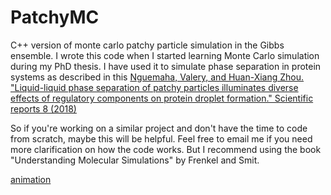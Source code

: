 # PatchyMC
C++ version of monte carlo patchy particle simulation in the Gibbs ensemble.
I wrote this code when I started learning Monte Carlo simulation during my PhD thesis. I have used it to simulate phase separation in protein systems as described in this [Nguemaha, Valery, and Huan-Xiang Zhou. "Liquid-liquid phase separation of patchy particles illuminates diverse effects of regulatory components on protein droplet formation." Scientific reports 8 (2018)](https://www.nature.com/articles/s41598-018-25132-1) 

So if you're working on a similar project and don't have the time to code from scratch, maybe this will be helpful. Feel free to email me if you need more clarification on how the code works. But I recommend using the book "Understanding Molecular Simulations" by Frenkel and Smit. 

[animation](https://docs.google.com/document/d/1P51Sadgn05GMK3jCQJHT3PNIk8ByRBXI6TUB8WKz6PM/edit)
